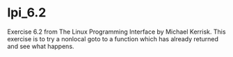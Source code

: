 lpi_6.2
=======

Exercise 6.2 from The Linux Programming Interface by Michael Kerrisk. This exercise is to try a nonlocal goto to a function which has already returned and see what happens.
